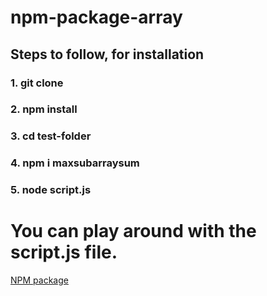 # npm-package-array

## Steps to follow, for installation

### 1. git clone <repo-url>

### 2. npm install

### 3. cd test-folder

### 4. npm i maxsubarraysum

### 5. node script.js

#

# You can play around with the script.js file.

[NPM package](https://www.npmjs.com/package/maxsubarraysum)
